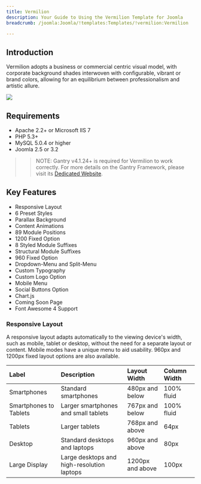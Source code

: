 ```yaml
---
title: Vermilion
description: Your Guide to Using the Vermilion Template for Joomla
breadcrumb: /joomla:Joomla/!templates:Templates/!vermilion:Vermilion

---
```


Introduction
-----

Vermilion adopts a business or commercial centric visual model, with corporate background shades interwoven with configurable, vibrant or brand colors, allowing for an equilibrium between professionalism and artistic allure.

![][Vermilion]

Requirements
-----
* Apache 2.2+ or Microsoft IIS 7
* PHP 5.3+
* MySQL 5.0.4 or higher
* Joomla 2.5 or 3.2

>> NOTE: Gantry v4.1.24+ is required for Vermilion to work correctly. For more details on the Gantry Framework, please visit its [Dedicated Website][gantry].

Key Features
-----

* Responsive Layout
* 6 Preset Styles
* Parallax Background
* Content Animations
* 89 Module Positions
* 1200 Fixed Option
* 8 Styled Module Suffixes
* Structural Module Suffixes
* 960 Fixed Option
* Dropdown-Menu and Split-Menu
* Custom Typography
* Custom Logo Option
* Mobile Menu
* Social Buttons Option
* Chart.js
* Coming Soon Page
* Font Awesome 4 Support

### Responsive Layout

A responsive layout adapts automatically to the viewing device's width, such as mobile, tablet or desktop, without the need for a separate layout or content. Mobile modes have a unique menu to aid usability. 960px and 1200px fixed layout options are also available.

| Label                  | Description                                | Layout Width     | Column Width |  
| :--------------------- | :----------------------------------------- | :--------------- | :----------- |  
| Smartphones            | Standard smartphones                       | 480px and below  | 100% fluid   |  
| Smartphones to Tablets | Larger smartphones and small tablets       | 767px and below  | 100% fluid   |  
| Tablets                | Larger tablets                             | 768px and above  | 64px         |  
| Desktop                | Standard desktops and laptops              | 960px and above  | 80px         |  
| Large Display          | Large desktops and high-resolution laptops | 1200px and above | 100px        |  

[gantry]: http://www.gantry-framework.org/
[Vermilion]: assets/vermilion.jpeg
[responsive]: assets/responsive.jpg
[chart]: assets/chart.jpg
[filezilla]: https://filezilla-project.org
[launcher]: ../../start/rocketlauncher.md
[chooser]: assets/chooser.jpg

